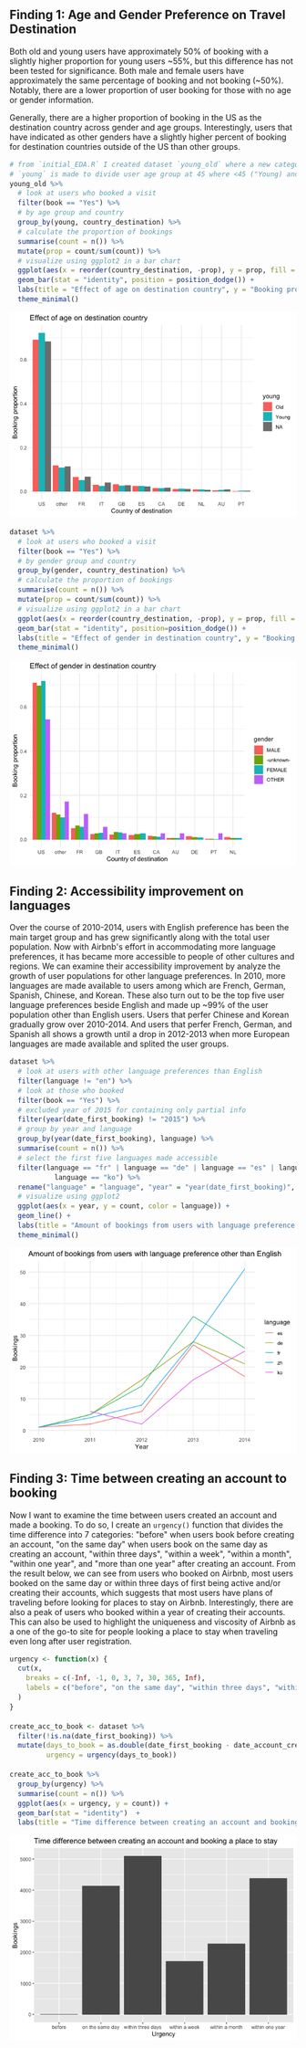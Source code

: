 ## Finding 1: Age and Gender Preference on Travel Destination

Both old and young users have approximately 50% of booking with a slightly higher proportion for young users ~55%, but this difference has not been tested for significance. Both male and female users have approximately the same percentage of booking and not booking (~50%). Notably, there are a lower proportion of user booking for those with no age or gender information.

Generally, there are a higher proportion of booking in the US as the destination country across gender and age groups. Interestingly, users that have indicated as other genders have a slightly higher percent of booking for destination countries outside of the US than other groups.


```r
# from `initial_EDA.R` I created dataset `young_old` where a new categorical variable
# `young` is made to divide user age group at 45 where <45 ("Young) and =>45 ("Old")
young_old %>%
  # look at users who booked a visit
  filter(book == "Yes") %>%
  # by age group and country
  group_by(young, country_destination) %>%
  # calculate the proportion of bookings
  summarise(count = n()) %>%
  mutate(prop = count/sum(count)) %>%
  # visualize using ggplot2 in a bar chart
  ggplot(aes(x = reorder(country_destination, -prop), y = prop, fill = young)) +
  geom_bar(stat = "identity", position = position_dodge()) +
  labs(title = "Effect of age on destination country", y = "Booking proportion", x = "Country of destination") +
  theme_minimal()
```

![](README_figs/README-Effect-of-age-on-destination-country-1.png)<!-- -->


```r
dataset %>%
  # look at users who booked a visit
  filter(book == "Yes") %>%
  # by gender group and country
  group_by(gender, country_destination) %>%
  # calculate the proportion of bookings
  summarise(count = n()) %>%
  mutate(prop = count/sum(count)) %>%
  # visualize using ggplot2 in a bar chart
  ggplot(aes(x = reorder(country_destination, -prop), y = prop, fill = gender)) +
  geom_bar(stat = "identity", position=position_dodge()) +
  labs(title = "Effect of gender in destination country", y = "Booking proportion", x = "Country of destination") +
  theme_minimal()
```

![](README_figs/README-Effect-of-gender-in-destination-country-1.png)<!-- -->

## Finding 2: Accessibility improvement on languages

Over the course of 2010-2014, users with English preference has been the main target group and has grew significantly along with the total user population. Now with Airbnb's effort in accommodating more language preferences, it has became more accessible to people of other cultures and regions. We can examine their accessibility improvement by analyze the growth of user populations for other language preferences. In 2010, more languages are made available to users among which are French, German, Spanish, Chinese, and Korean. These also turn out to be the top five user language preferences beside English and made up ~99% of the user population other than English users. Users that perfer Chinese and Korean gradually grow over 2010-2014. And users that perfer French, German, and Spanish all shows a growth until a drop in 2012-2013 when more European languages are made available and splited the user groups.


```r
dataset %>%
  # look at users with other language preferences than English
  filter(language != "en") %>%
  # look at those who booked
  filter(book == "Yes") %>%
  # excluded year of 2015 for containing only partial info
  filter(year(date_first_booking) != "2015") %>%
  # group by year and language
  group_by(year(date_first_booking), language) %>%
  summarise(count = n()) %>%
  # select the first five languages made accessible
  filter(language == "fr" | language == "de" | language == "es" | language == "zh" |
           language == "ko") %>%
  rename("language" = "language", "year" = "year(date_first_booking)", "count" = "count") %>%
  # visualize using ggplot2
  ggplot(aes(x = year, y = count, color = language)) +
  geom_line() +
  labs(title = "Amount of bookings from users with language preference other than English", y = "Bookings", x = "Year") +
  theme_minimal()
```

![](README_figs/README-Booking-growth-across-languages-1.png)<!-- -->

## Finding 3: Time between creating an account to booking

Now I want to examine the time between users created an account and made a booking. To do so, I create an `urgency()` function that divides the time difference into 7 categories: "before" when users book before creating an account, "on the same day" when users book on the same day as creating an account, "within three days", "within a week", "within a month", "within one year", and "more than one year" after creating an account. From the result below, we can see from users who booked on Airbnb, most users booked on the same day or within three days of first being active and/or creating their accounts, which suggests that most users have plans of traveling before looking for places to stay on Airbnb. Interestingly, there are also a peak of users who booked within a year of creating their accounts. This can also be used to highlight the uniqueness and viscosity of Airbnb as a one of the go-to site for people looking a place to stay when traveling even long after user registration.


```r
urgency <- function(x) {
  cut(x,
    breaks = c(-Inf, -1, 0, 3, 7, 30, 365, Inf),
    labels = c("before", "on the same day", "within three days", "within a week", "within a month", "within one year", "more than one year")
  )
}

create_acc_to_book <- dataset %>%
  filter(!is.na(date_first_booking)) %>%
  mutate(days_to_book = as.double(date_first_booking - date_account_created),
         urgency = urgency(days_to_book))

create_acc_to_book %>%
  group_by(urgency) %>%
  summarise(count = n()) %>%
  ggplot(aes(x = urgency, y = count)) +
  geom_bar(stat = "identity")  +
  labs(title = "Time difference between creating an account and booking a place to stay", y = "Bookings", x = "Urgency")
```

![](README_figs/README-Time-between-creating-an-account-to-booking-1.png)<!-- -->
